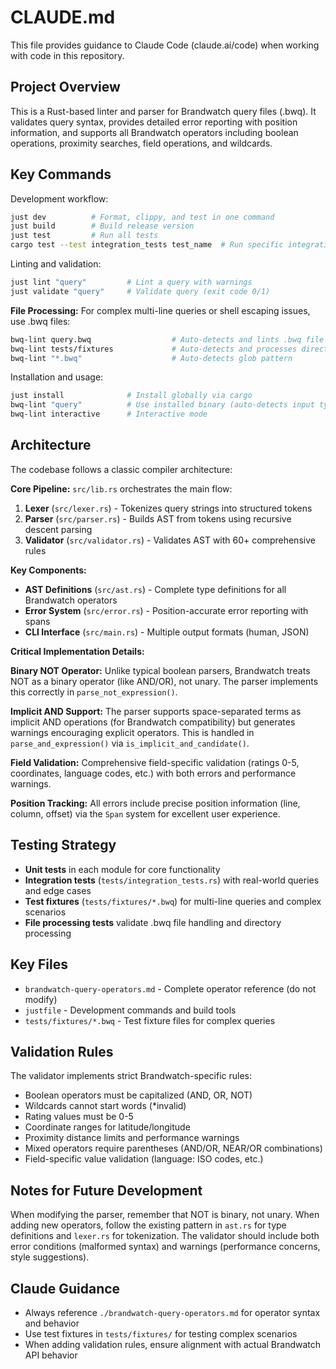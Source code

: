 # CLAUDE.md

This file provides guidance to Claude Code (claude.ai/code) when working with code in this repository.

## Project Overview

This is a Rust-based linter and parser for Brandwatch query files (.bwq). It validates query syntax, provides detailed error reporting with position information, and supports all Brandwatch operators including boolean operations, proximity searches, field operations, and wildcards.

## Key Commands

Development workflow:
```bash
just dev          # Format, clippy, and test in one command
just build        # Build release version
just test         # Run all tests
cargo test --test integration_tests test_name  # Run specific integration test
```

Linting and validation:
```bash
just lint "query"         # Lint a query with warnings
just validate "query"     # Validate query (exit code 0/1)
```

**File Processing:** For complex multi-line queries or shell escaping issues, use .bwq files:
```bash
bwq-lint query.bwq                  # Auto-detects and lints .bwq file
bwq-lint tests/fixtures             # Auto-detects and processes directory  
bwq-lint "*.bwq"                    # Auto-detects glob pattern
```

Installation and usage:
```bash
just install              # Install globally via cargo
bwq-lint "query"          # Use installed binary (auto-detects input type)
bwq-lint interactive      # Interactive mode
```

## Architecture

The codebase follows a classic compiler architecture:

**Core Pipeline:** `src/lib.rs` orchestrates the main flow:
1. **Lexer** (`src/lexer.rs`) - Tokenizes query strings into structured tokens
2. **Parser** (`src/parser.rs`) - Builds AST from tokens using recursive descent parsing
3. **Validator** (`src/validator.rs`) - Validates AST with 60+ comprehensive rules

**Key Components:**
- **AST Definitions** (`src/ast.rs`) - Complete type definitions for all Brandwatch operators
- **Error System** (`src/error.rs`) - Position-accurate error reporting with spans
- **CLI Interface** (`src/main.rs`) - Multiple output formats (human, JSON)

**Critical Implementation Details:**

**Binary NOT Operator:** Unlike typical boolean parsers, Brandwatch treats NOT as a binary operator (like AND/OR), not unary. The parser implements this correctly in `parse_not_expression()`.

**Implicit AND Support:** The parser supports space-separated terms as implicit AND operations (for Brandwatch compatibility) but generates warnings encouraging explicit operators. This is handled in `parse_and_expression()` via `is_implicit_and_candidate()`.

**Field Validation:** Comprehensive field-specific validation (ratings 0-5, coordinates, language codes, etc.) with both errors and performance warnings.

**Position Tracking:** All errors include precise position information (line, column, offset) via the `Span` system for excellent user experience.

## Testing Strategy

- **Unit tests** in each module for core functionality
- **Integration tests** (`tests/integration_tests.rs`) with real-world queries and edge cases
- **Test fixtures** (`tests/fixtures/*.bwq`) for multi-line queries and complex scenarios
- **File processing tests** validate .bwq file handling and directory processing

## Key Files

- `brandwatch-query-operators.md` - Complete operator reference (do not modify)
- `justfile` - Development commands and build tools
- `tests/fixtures/*.bwq` - Test fixture files for complex queries

## Validation Rules

The validator implements strict Brandwatch-specific rules:
- Boolean operators must be capitalized (AND, OR, NOT)
- Wildcards cannot start words (*invalid)
- Rating values must be 0-5
- Coordinate ranges for latitude/longitude
- Proximity distance limits and performance warnings
- Mixed operators require parentheses (AND/OR, NEAR/OR combinations)
- Field-specific value validation (language: ISO codes, etc.)

## Notes for Future Development

When modifying the parser, remember that NOT is binary, not unary. When adding new operators, follow the existing pattern in `ast.rs` for type definitions and `lexer.rs` for tokenization. The validator should include both error conditions (malformed syntax) and warnings (performance concerns, style suggestions).

## Claude Guidance

- Always reference `./brandwatch-query-operators.md` for operator syntax and behavior
- Use test fixtures in `tests/fixtures/` for testing complex scenarios
- When adding validation rules, ensure alignment with actual Brandwatch API behavior